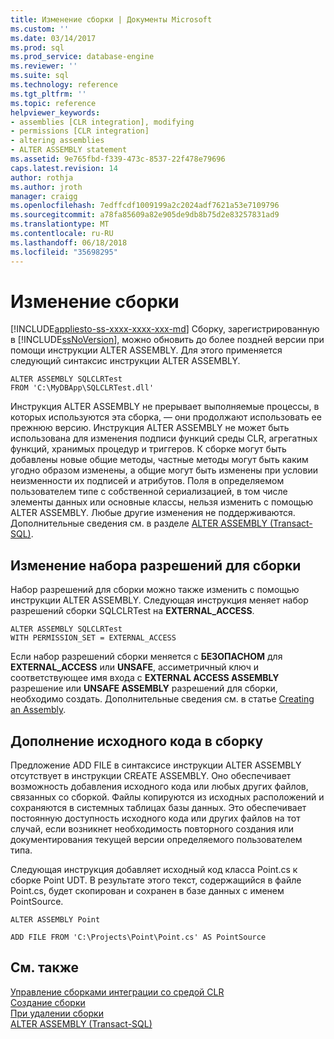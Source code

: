 ```yaml
---
title: Изменение сборки | Документы Microsoft
ms.custom: ''
ms.date: 03/14/2017
ms.prod: sql
ms.prod_service: database-engine
ms.reviewer: ''
ms.suite: sql
ms.technology: reference
ms.tgt_pltfrm: ''
ms.topic: reference
helpviewer_keywords:
- assemblies [CLR integration], modifying
- permissions [CLR integration]
- altering assemblies
- ALTER ASSEMBLY statement
ms.assetid: 9e765fbd-f339-473c-8537-22f478e79696
caps.latest.revision: 14
author: rothja
ms.author: jroth
manager: craigg
ms.openlocfilehash: 7edffcdf1009199a2c2024adf7621a53e7109796
ms.sourcegitcommit: a78fa85609a82e905de9db8b75d2e83257831ad9
ms.translationtype: MT
ms.contentlocale: ru-RU
ms.lasthandoff: 06/18/2018
ms.locfileid: "35698295"
---
```

# <a name="altering-an-assembly"></a>Изменение сборки
[!INCLUDE[appliesto-ss-xxxx-xxxx-xxx-md](../../../includes/appliesto-ss-xxxx-xxxx-xxx-md.md)]
  Сборку, зарегистрированную в [!INCLUDE[ssNoVersion](../../../includes/ssnoversion-md.md)], можно обновить до более поздней версии при помощи инструкции ALTER ASSEMBLY. Для этого применяется следующий синтаксис инструкции ALTER ASSEMBLY.  
  
```  
ALTER ASSEMBLY SQLCLRTest  
FROM 'C:\MyDBApp\SQLCLRTest.dll'  
```  
  
 Инструкция ALTER ASSEMBLY не прерывает выполняемые процессы, в которых используются эта сборка, — они продолжают использовать ее прежнюю версию. Инструкция ALTER ASSEMBLY не может быть использована для изменения подписи функций среды CLR, агрегатных функций, хранимых процедур и триггеров. К сборке могут быть добавлены новые общие методы, частные методы могут быть каким угодно образом изменены, а общие могут быть изменены при условии неизменности их подписей и атрибутов. Поля в определяемом пользователем типе с собственной сериализацией, в том числе элементы данных или основные классы, нельзя изменить с помощью ALTER ASSEMBLY. Любые другие изменения не поддерживаются. Дополнительные сведения см. в разделе [ALTER ASSEMBLY &#40;Transact-SQL&#41;](../../../t-sql/statements/alter-assembly-transact-sql.md).  
  
## <a name="changing-the-permission-set-of-an-assembly"></a>Изменение набора разрешений для сборки  
 Набор разрешений для сборки можно также изменить с помощью инструкции ALTER ASSEMBLY. Следующая инструкция меняет набор разрешений сборки SQLCLRTest на **EXTERNAL_ACCESS**.  
  
```  
ALTER ASSEMBLY SQLCLRTest  
WITH PERMISSION_SET = EXTERNAL_ACCESS   
```  
  
 Если набор разрешений сборки меняется с **БЕЗОПАСНОМ** для **EXTERNAL_ACCESS** или **UNSAFE**, ассиметричный ключ и соответствующее имя входа с  **EXTERNAL ACCESS ASSEMBLY** разрешение или **UNSAFE ASSEMBLY** разрешений для сборки, необходимо создать. Дополнительные сведения см. в статье [Creating an Assembly](../../../relational-databases/clr-integration/assemblies/creating-an-assembly.md).  
  
## <a name="adding-the-source-code-of-an-assembly"></a>Дополнение исходного кода в сборку  
 Предложение ADD FILE в синтаксисе инструкции ALTER ASSEMBLY отсутствует в инструкции CREATE ASSEMBLY. Оно обеспечивает возможность добавления исходного кода или любых других файлов, связанных со сборкой. Файлы копируются из исходных расположений и сохраняются в системных таблицах базы данных. Это обеспечивает постоянную доступность исходного кода или других файлов на тот случай, если возникнет необходимость повторного создания или документирования текущей версии определяемого пользователем типа.  
  
 Следующая инструкция добавляет исходный код класса Point.cs к сборке Point UDT. В результате этого текст, содержащийся в файле Point.cs, будет скопирован и сохранен в базе данных с именем PointSource.  
  
 `ALTER ASSEMBLY Point`  
  
 `ADD FILE FROM 'C:\Projects\Point\Point.cs' AS PointSource`  
  
## <a name="see-also"></a>См. также  
 [Управление сборками интеграции со средой CLR](../../../relational-databases/clr-integration/assemblies/managing-clr-integration-assemblies.md)   
 [Создание сборки](../../../relational-databases/clr-integration/assemblies/creating-an-assembly.md)   
 [При удалении сборки](../../../relational-databases/clr-integration/assemblies/dropping-an-assembly.md)   
 [ALTER ASSEMBLY (Transact-SQL)](../../../t-sql/statements/alter-assembly-transact-sql.md)  
  
  
